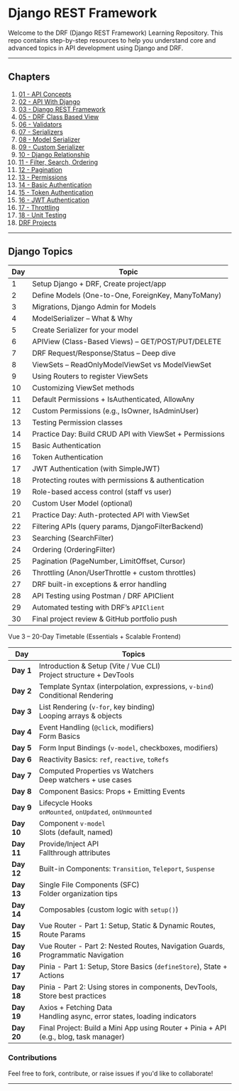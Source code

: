 # Django REST Framework

Welcome to the DRF (Django REST Framework) Learning Repository. This repo contains step-by-step resources to help you understand core and advanced topics in API development using Django and DRF.

---

## Chapters

1. [01 - API Concepts](./01_API_Concepts)
2. [02 - API With Django](./02_APIWithDjango)
3. [03 - Django REST Framework](./03_DjangoRestFramework)
4. [05 - DRF Class Based View](./05_DRFClassBassedView)
5. [06 - Validators](./06_Validators)
6. [07 - Serializers](./07_Serializers)
7. [08 - Model Serializer](./08_ModelSerializer)
8. [09 - Custom Serializer](./09_CustomSerializer)
9. [10 - Django Relationship](./10_DjangoRelationship)
10. [11 - Filter, Search, Ordering](./11_FilterSearchOrdering)
11. [12 - Pagination](./12_Pagination)
12. [13 - Permissions](./13_Permissions)
13. [14 - Basic Authentication](./14_BasicAuthentication)
14. [15 - Token Authentication](./15_TokenAuthentication)
15. [16 - JWT Authentication](./16_JWTAuthentication)
16. [17 - Throttling](./17_Throttling)
17. [18 - Unit Testing](./18_UnitTesting)
18. [DRF Projects](./DRF-Projects)

---

## Django Topics

| Day | Topic                                              |
| --- | -------------------------------------------------- |
| 1   | Setup Django + DRF, Create project/app             |
| 2   | Define Models (One-to-One, ForeignKey, ManyToMany) |
| 3   | Migrations, Django Admin for Models                |
| 4   | ModelSerializer – What & Why                       |
| 5   | Create Serializer for your model                   |
| 6   | APIView (Class-Based Views) – GET/POST/PUT/DELETE  |
| 7   | DRF Request/Response/Status – Deep dive            |
| 8   | ViewSets – ReadOnlyModelViewSet vs ModelViewSet         |
| 9   | Using Routers to register ViewSets                      |
| 10  | Customizing ViewSet methods                             |
| 11  | Default Permissions + IsAuthenticated, AllowAny         |
| 12  | Custom Permissions (e.g., IsOwner, IsAdminUser)         |
| 13  | Testing Permission classes                              |
| 14  | Practice Day: Build CRUD API with ViewSet + Permissions |
| 15  | Basic Authentication                                |
| 16  | Token Authentication                                |
| 17  | JWT Authentication (with SimpleJWT)                 |
| 18  | Protecting routes with permissions & authentication |
| 19  | Role-based access control (staff vs user)           |
| 20  | Custom User Model (optional)                        |
| 21  | Practice Day: Auth-protected API with ViewSet       |
| 22  | Filtering APIs (query params, DjangoFilterBackend) |
| 23  | Searching (SearchFilter)                           |
| 24  | Ordering (OrderingFilter)                          |
| 25  | Pagination (PageNumber, LimitOffset, Cursor)       |
| 26  | Throttling (Anon/UserThrottle + custom throttles)  |
| 27  | DRF built-in exceptions & error handling           |
| 28  | API Testing using Postman / DRF APIClient          |
| 29  | Automated testing with DRF’s `APIClient`           |
| 30  | Final project review & GitHub portfolio push       |

Vue 3 – 20-Day Timetable (Essentials + Scalable Frontend)

| Day       | Topics                                                                            |
| --------- | --------------------------------------------------------------------------------- |
| **Day 1** | Introduction & Setup (Vite / Vue CLI) <br> Project structure + DevTools           |
| **Day 2** | Template Syntax (interpolation, expressions, `v-bind`) <br> Conditional Rendering |
| **Day 3** | List Rendering (`v-for`, key binding) <br> Looping arrays & objects               |
| **Day 4** | Event Handling (`@click`, modifiers) <br> Form Basics                             |
| **Day 5** | Form Input Bindings (`v-model`, checkboxes, modifiers)                            |
| **Day 6** | Reactivity Basics: `ref`, `reactive`, `toRefs`                                    |
| **Day 7** | Computed Properties vs Watchers <br> Deep watchers + use cases                    |
| **Day 8**  | Component Basics: Props + Emitting Events                    |
| **Day 9**  | Lifecycle Hooks <br> `onMounted`, `onUpdated`, `onUnmounted` |
| **Day 10** | Component `v-model` <br> Slots (default, named)              |
| **Day 11** | Provide/Inject API <br> Fallthrough attributes               |
| **Day 12** | Built-in Components: `Transition`, `Teleport`, `Suspense`    |
| **Day 13** | Single File Components (SFC) <br> Folder organization tips   |
| **Day 14** | Composables (custom logic with `setup()`)                    |
| **Day 15** | Vue Router - Part 1: Setup, Static & Dynamic Routes, Route Params              |
| **Day 16** | Vue Router - Part 2: Nested Routes, Navigation Guards, Programmatic Navigation |
| **Day 17** | Pinia - Part 1: Setup, Store Basics (`defineStore`), State + Actions           |
| **Day 18** | Pinia - Part 2: Using stores in components, DevTools, Store best practices     |
| **Day 19** | Axios + Fetching Data <br> Handling async, error states, loading indicators           |
| **Day 20** | Final Project: Build a Mini App using Router + Pinia + API (e.g., blog, task manager) |






### Contributions

Feel free to fork, contribute, or raise issues if you'd like to collaborate!

---
